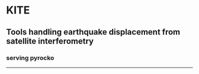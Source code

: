# KITE
## Tools handling earthquake displacement from satellite interferometry
### serving pyrocko
-------------------